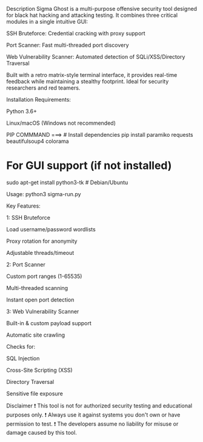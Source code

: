 Description
Sigma Ghost is a multi-purpose offensive security tool designed for black hat hacking and attacking testing. It combines three critical modules in a single intuitive GUI:

SSH Bruteforce: Credential cracking with proxy support

Port Scanner: Fast multi-threaded port discovery

Web Vulnerability Scanner: Automated detection of SQLi/XSS/Directory Traversal

Built with a retro matrix-style terminal interface, it provides real-time feedback while maintaining a stealthy footprint. Ideal for security researchers and red teamers.

Installation
Requirements:

Python 3.6+

Linux/macOS (Windows not recommended)

PIP COMMMAND ===> # Install dependencies
pip install paramiko requests beautifulsoup4 colorama

# For GUI support (if not installed)
sudo apt-get install python3-tk  # Debian/Ubuntu

Usage: python3 sigma-run.py

Key Features:

1: SSH Bruteforce

Load username/password wordlists

Proxy rotation for anonymity

Adjustable threads/timeout

2: Port Scanner

Custom port ranges (1-65535)

Multi-threaded scanning

Instant open port detection

3: Web Vulnerability Scanner

Built-in & custom payload support

Automatic site crawling

Checks for:

SQL Injection

Cross-Site Scripting (XSS)

Directory Traversal

Sensitive file exposure


Disclaimer
❗ This tool is not for authorized security testing and educational purposes only.
❗ Always use it against systems you don't own or have permission to test.
❗ The developers assume no liability for misuse or damage caused by this tool.
